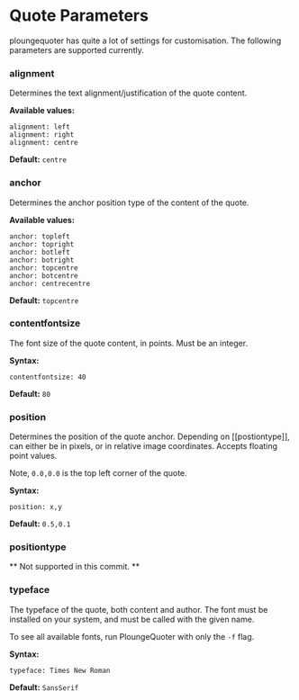 # Quote Parameters

ploungequoter has quite a lot of settings for customisation. The following
parameters are supported currently.

### alignment

Determines the text alignment/justification of the quote content.

**Available values:**
```
alignment: left
alignment: right
alignment: centre
```
**Default:** `centre`

### anchor

Determines the anchor position type of the content of the quote.

**Available values:**
```
anchor: topleft
anchor: topright
anchor: botleft
anchor: botright
anchor: topcentre
anchor: botcentre
anchor: centrecentre
```
**Default:** `topcentre`

### contentfontsize

The font size of the quote content, in points. Must be an integer.

**Syntax:**
```
contentfontsize: 40
```
**Default:** `80`

### position

Determines the position of the quote anchor.
Depending on [[postiontype]], can either
be in pixels, or in relative image coordinates. Accepts floating point values.

Note, `0.0,0.0` is the top left corner of the quote.

**Syntax:**
```
position: x,y
```
**Default:** `0.5,0.1`

### positiontype

** Not supported in this commit. **

### typeface

The typeface of the quote, both content and author. The font must be installed
on your system, and must be called with the given name.

To see all available fonts, run PloungeQuoter with only the `-f` flag.

**Syntax:**
```
typeface: Times New Roman
```
**Default:** `SansSerif`
